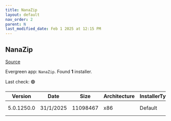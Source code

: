 ```yaml
---
title: NanaZip
layout: default
nav_order: 2
parent: N
last_modified_date: Feb 1 2025 at 12:15 PM
---
```


## NanaZip

[Source](https://github.com/M2Team/NanaZip)

Evergreen app: `NanaZip`. Found **1** installer.

Last check: 🟢

| Version    | Date      | Size     | Architecture | InstallerType | Type       | URI                                                                                                                                                                                          |
| ---------- | --------- | -------- | ------------ | ------------- | ---------- | -------------------------------------------------------------------------------------------------------------------------------------------------------------------------------------------- |
| 5.0.1250.0 | 31/1/2025 | 11098467 | x86          | Default       | msixbundle | [https://github.com/M2Team/NanaZip/releases/download/5.0.1250.0/NanaZip_5.0.1250.0.msixbundle](https://github.com/M2Team/NanaZip/releases/download/5.0.1250.0/NanaZip_5.0.1250.0.msixbundle) |
